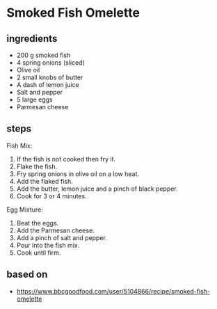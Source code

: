 # Smoked Fish Omelette

## ingredients

- 200 g smoked fish
- 4 spring onions (sliced)
- Olive oil
- 2 small knobs of butter
- A dash of lemon juice
- Salt and pepper
- 5 large eggs
- Parmesan cheese

## steps

Fish Mix:

1. If the fish is not cooked then fry it.
2. Flake the fish.
2. Fry spring onions in olive oil on a low heat.
2. Add the flaked fish.
3. Add the butter, lemon juice and a pinch of black pepper.
4. Cook for 3 or 4 minutes.

Egg Mixture:

1. Beat the eggs.
2. Add the Parmesan cheese.
3. Add a pinch of salt and pepper.
4. Pour into the fish mix.
5. Cook until firm.

## based on

- https://www.bbcgoodfood.com/user/5104866/recipe/smoked-fish-omelette
